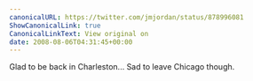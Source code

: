 ```yaml
---
canonicalURL: https://twitter.com/jmjordan/status/878996081
ShowCanonicalLink: true
CanonicalLinkText: View original on
date: 2008-08-06T04:31:45+00:00
---
```

Glad to be back in Charleston... Sad to leave Chicago though.